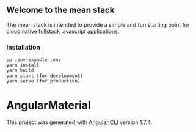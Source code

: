 ## Welcome to the mean stack

The mean stack is intended to provide a simple and fun starting point for cloud native fullstack javascript applications.

### Installation 
``` 
cp .env-example .env
yarn install
yarn build
yarn start (for development)
yarn serve (for production)
```

# AngularMaterial

This project was generated with [Angular CLI](https://github.com/angular/angular-cli) version 1.7.4.
